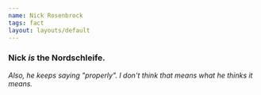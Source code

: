 ```yaml
---
name: Nick Rosenbrock
tags: fact
layout: layouts/default
---
```

### Nick _is_ the Nordschleife.

_Also, he keeps saying "properly". I don't think that means what he thinks it means._
